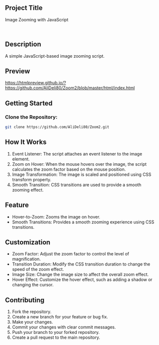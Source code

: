 ## Project Title

Image Zooming with JavaScript

<br>

## Description

A simple JavaScript-based image zooming script.

## Preview

https://htmlpreview.github.io/?https://github.com/AliDeli80/Zoom2/blob/master/html/index.html

## Getting Started

### Clone the Repository:

  ```sh
  git clone https://github.com/AliDeli80/Zoom2.git
  ```

## How It Works

1. Event Listener: The script attaches an event listener to the image element.
2. Zoom on Hover: When the mouse hovers over the image, the script calculates the zoom factor based on the mouse position.
3. Image Transformation: The image is scaled and positioned using CSS transform property.
4. Smooth Transition: CSS transitions are used to provide a smooth zooming effect.

## Feature

- Hover-to-Zoom: Zooms the image on hover.
- Smooth Transitions: Provides a smooth zooming experience using CSS transitions.

## Customization

- Zoom Factor: Adjust the zoom factor to control the level of magnification.
- Transition Duration: Modify the CSS transition duration to change the speed of the zoom effect.
- Image Size: Change the image size to affect the overall zoom effect.
- Hover Effect: Customize the hover effect, such as adding a shadow or changing the cursor.

## Contributing
1.  Fork the repository.
2.  Create a new branch for your feature or bug fix.
3.  Make your changes.
4.  Commit your changes with clear commit messages.
5.  Push your branch to your forked repository.
6.  Create a pull request to the main repository.   
